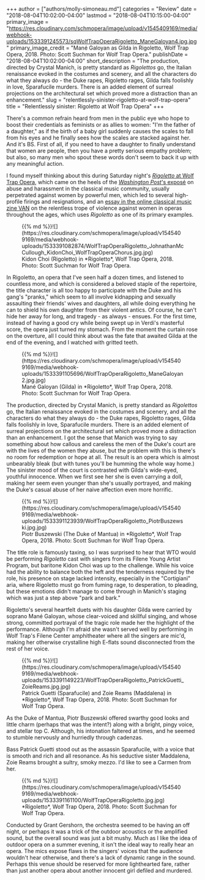 +++
author = ["authors/molly-simoneau.md"]
categories = "Review"
date = "2018-08-04T10:02:00-04:00"
lastmod = "2018-08-04T10:15:00-04:00"
primary_image = "https://res.cloudinary.com/schmopera/image/upload/v1545409169/media/webhook-uploads/1533391245573/sqWolfTrapOperaRigoletto_ManeGaloyan4.jpg.jpg"
primary_image_credit = "Mané Galoyan as Gilda in Rigoletto, Wolf Trap Opera, 2018. Photo: Scott Suchman for Wolf Trap Opera."
publishDate = "2018-08-04T10:02:00-04:00"
short_description = "The production, directed by Crystal Manich, is pretty standard as *Rigolettos* go, the Italian renaissance evoked in the costumes and scenery, and all the characters do what they always do - the Duke rapes, Rigoletto rages, Gilda falls foolishly in love, Sparafucile murders. There is an added element of surreal projections on the architectural set which proved more a distraction than an enhancement."
slug = "relentlessly-sinister-rigoletto-at-wolf-trap-opera"
title = "Relentlessly sinister: Rigoletto at Wolf Trap Opera"
+++

There's a common refrain heard from men in the public eye who hope to boost their credentials as feminists or as allies to women: "I'm the father of a daughter," as if the birth of a baby girl suddenly causes the scales to fall from his eyes and he finally sees how the scales are stacked against her. And it's BS. First of all, if you need to have a daughter to finally understand that women are people, then you have a pretty serious empathy problem; but also, so many men who spout these words don't seem to back it up with any meaningful action.

I found myself thinking about this during Saturday night's [*Rigoletto* at Wolf Trap Opera](https://www.wolftrap.org/tickets/calendar/performance/18filene/0803show18.aspx), which came on the heels of the [*Washington Post*'s exposé](https://www.washingtonpost.com/entertainment/music/assaults-in-dressing-rooms-groping-during-lessons-classical-musicians-reveal-a-profession-rife-with-harassment/2018/07/25/f47617d0-36c8-11e8-acd5-35eac230e514_story.html?noredirect=on&utm_term=.fab1af7618f7) on abuse and harassment in the classical music community, usually perpetrated against women by powerful men, which led to several high-profile firings and resignations, and an [essay in the online classical music zine VAN](https://van-us.atavist.com/end-transmission) on the relentless trope of violence against women in operas throughout the ages, which uses *Rigoletto* as one of its primary examples.

<figure data-type="image">{{% md %}}![](https://res.cloudinary.com/schmopera/image/upload/v1545409169/media/webhook-uploads/1533391082874/WolfTrapOperaRigoletto_JohnathanMcCullough_KidonChoi_WolfTrapOperaChorus.jpg.jpg)
<figcaption>Kidon Choi (Rigoletto) in *Rigoletto*, Wolf Trap Opera, 2018. Photo: Scott Suchman for Wolf Trap Opera.</figcaption>
</figure>

In Rigoletto, an opera that I've seen half a dozen times, and listened to countless more, and which is considered a beloved staple of the repertoire, the title character is all too happy to participate with the Duke and his gang's "pranks," which seem to all involve kidnapping and sexually assaulting their friends' wives and daughters, all while doing everything he can to shield his own daughter from their violent antics. Of course, he can't hide her away for long, and tragedy - as always - ensues. For the first time, instead of having a good cry while being swept up in Verdi's masterful score, the opera just turned my stomach. From the moment the curtain rose on the overture, all I could think about was the fate that awaited Gilda at the end of the evening, and I watched with gritted teeth.

<figure data-type="image">{{% md %}}![](https://res.cloudinary.com/schmopera/image/upload/v1545409169/media/webhook-uploads/1533391105696/WolfTrapOperaRigoletto_ManeGaloyan2.jpg.jpg)
<figcaption>Mané Galoyan (Gilda) in *Rigoletto*, Wolf Trap Opera, 2018. Photo: Scott Suchman for Wolf Trap Opera.</figcaption>
</figure>

The production, directed by Crystal Manich, is pretty standard as *Rigolettos* go, the Italian renaissance evoked in the costumes and scenery, and all the characters do what they always do - the Duke rapes, Rigoletto rages, Gilda falls foolishly in love, Sparafucile murders. There is an added element of surreal projections on the architectural set which proved more a distraction than an enhancement. I got the sense that Manich was trying to say something about how callous and careless the men of the Duke's court are with the lives of the women they abuse, but the problem with this is there's no room for redemption or hope at all. The result is an opera which is almost unbearably bleak (but with tunes you'll be humming the whole way home.) The sinister mood of the court is contrasted with Gilda's wide-eyed, youthful innocence. When we first see her she is even carrying a doll, making her seem even younger than she's usually portrayed, and making the Duke's casual abuse of her naive affection even more horrific.

<figure data-type="image">{{% md %}}![](https://res.cloudinary.com/schmopera/image/upload/v1545409169/media/webhook-uploads/1533391123939/WolfTrapOperaRigoletto_PiotrBuszewski.jpg.jpg)
<figcaption>Piotr Buszewski (The Duke of Mantua) in *Rigoletto*, Wolf Trap Opera, 2018. Photo: Scott Suchman for Wolf Trap Opera.</figcaption>
</figure>

The title role is famously taxing, so I was surprised to hear that WTO would be performing *Rigoletto* cast with singers from its Filene Young Artist Program, but baritone Kidon Choi was up to the challenge. While his voice had the ability to balance both the heft and the tenderness required by the role, his presence on stage lacked intensity, especially in the "Cortigiani" aria, where Rigoletto must go from fuming rage, to desperation, to pleading, but these emotions didn't manage to come through in Manich's staging which was just a step above "park and bark."

Rigoletto's several heartfelt duets with his daughter Gilda were carried by soprano Mané Galoyan, whose clear-voiced and skillful singing, and whose strong, committed portrayal of  the tragic role made her the highlight of the performance. Although I'm afraid she wasn't served well by performing in Wolf Trap's Filene Center amphitheater where all the singers are mic'd, making her otherwise crystalline high E-flats sound disconnected from the rest of her voice.

<figure data-type="image">{{% md %}}![](https://res.cloudinary.com/schmopera/image/upload/v1545409169/media/webhook-uploads/1533391149223/WolfTrapOperaRigoletto_PatrickGuetti_ZoieReams.jpg.jpg)
<figcaption>Patrick Guetti (Sparafucile) and Zoie Reams (Maddalena) in *Rigoletto*, Wolf Trap Opera, 2018. Photo: Scott Suchman for Wolf Trap Opera.</figcaption>
</figure>

As the Duke of Mantua, Piotr Buszewski offered swarthy good looks and little charm (perhaps that was the intent?) along with a bright, pingy voice, and stellar top C. Although, his intonation faltered at times, and he seemed to stumble nervously and hurriedly through cadenzas.

Bass Patrick Guetti stood out as the assassin Sparafucile, with a voice that is smooth and rich and all resonance. As his seductive sister Maddalena, Zoie Reams brought a sultry, smoky mezzo. I'd like to see a Carmen from her.

<figure data-type="image">{{% md %}}![](https://res.cloudinary.com/schmopera/image/upload/v1545409169/media/webhook-uploads/1533391161100/WolfTrapOperaRigoletto.jpg.jpg)
<figcaption>*Rigoletto*, Wolf Trap Opera, 2018. Photo: Scott Suchman for Wolf Trap Opera.</figcaption>
</figure>

Conducted by Grant Gershorn, the orchestra seemed to be having an off night, or perhaps it was a trick of the outdoor acoustics or the amplified sound, but the overall sound was just a bit mushy. Much as I like the idea of outdoor opera on a summer evening, it isn't the ideal way to really hear an opera. The mics expose flaws in the singers' voices that the audience wouldn't hear otherwise, and there's a lack of dynamic range in the sound. Perhaps this venue should be reserved for more lighthearted fare, rather than just another opera about another innocent girl defiled and murdered.
